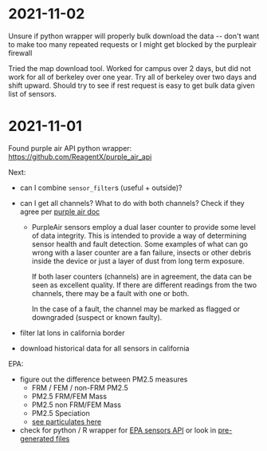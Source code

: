 # 2021-11-02
Unsure if python wrapper will properly bulk download the data -- don't want to make too many repeated requests or I might get blocked by the purpleair firewall

Tried the map download tool. Worked for campus over 2 days, but did not work for all of berkeley over one year.
Try all of berkeley over two days and shift upward.
Should try to see if rest request is easy to get bulk data given list of sensors.


# 2021-11-01
Found purple air API python wrapper: https://github.com/ReagentX/purple_air_api

Next: 
- can I combine `sensor_filter`s (useful + outside)?
- can I get all channels? What to do with both channels? Check if they agree per [purple air doc](https://docs.google.com/document/d/15ijz94dXJ-YAZLi9iZ_RaBwrZ4KtYeCy08goGBwnbCU/edit)
  - PurpleAir sensors employ a dual laser counter to provide some level of data integrity. This is intended to provide a way of determining sensor health and fault detection. Some examples of what can go wrong with a laser counter are a fan failure, insects or other debris inside the device or just a layer of dust from long term exposure. 

    If both laser counters (channels) are in agreement, the data can be seen as excellent quality. If there are different readings from the two channels, there may be a fault with one or both.

    In the case of a fault, the channel may be marked as flagged or downgraded (suspect or known faulty).

- filter lat lons in california border
- download historical data for all sensors in california

EPA:
- figure out the difference between PM2.5 measures
  - FRM / FEM / non-FRM PM2.5
  - PM2.5 FRM/FEM Mass
  - PM2.5 non FRM/FEM Mass
  - PM2.5 Speciation
  - [see particulates here](https://aqs.epa.gov/aqsweb/airdata/download_files.html#Raw)
- check for python / R wrapper for [EPA sensors API](https://aqs.epa.gov/aqsweb/documents/data_api.html#variables) or look in [pre-generated files](https://aqs.epa.gov/aqsweb/airdata/download_files.html#Raw)